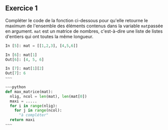 ## Exercice 1

Compléter le code de la fonction ci-dessous pour qu'elle retourne le maximum de l'ensemble des éléments contenus dans la variable `mat`passée en argument. `mat` est un matrice de nombres, c'est-à-dire une  liste de  listes d'entiers qui ont toutes la  même longueur.

~~~~python
In [5]: mat = [[1,2,3], [4,5,6]]

In [6]: mat[1]
Out[6]: [4, 5, 6]

In [7]: mat[1][2]
Out[7]: 6
~~~

~~~python
def max_matrice(mat):
  nlig, ncol = len(mat), len(mat[0])
  maxi = .....
  for i in range(nlig):
    for j in range(ncol):
      "à compléter"
  return maxi
~~~
